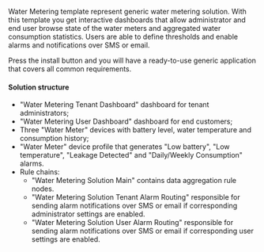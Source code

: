 Water Metering template represent generic water metering solution. 
With this template you get interactive dashboards that allow administrator and end user 
browse state of the water meters and aggregated water consumption statistics. 
Users are able to define thresholds and enable alarms and notifications over SMS or email.  


Press the install button and you will have a ready-to-use generic application that covers all common requirements.

#### Solution structure

* "Water Metering Tenant Dashboard" dashboard for tenant administrators;
* "Water Metering User Dashboard" dashboard for end customers;
* Three "Water Meter" devices with battery level, water temperature and consumption history;
* "Water Meter" device profile that generates "Low battery", "Low temperature", "Leakage Detected" and "Daily/Weekly Consumption" alarms.
* Rule chains:  
   * "Water Metering Solution Main" contains data aggregation rule nodes. 
   * "Water Metering Solution Tenant Alarm Routing" responsible for sending alarm notifications over SMS or email if corresponding administrator settings are enabled.
   * "Water Metering Solution User Alarm Routing" responsible for sending alarm notifications over SMS or email if corresponding user settings are enabled.
